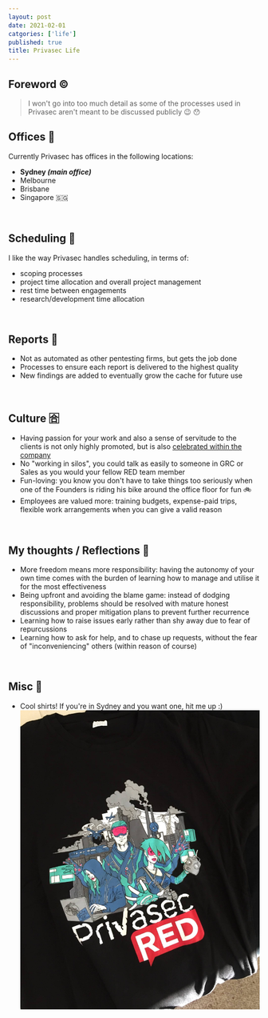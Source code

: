 ```yaml
---
layout: post
date: 2021-02-01
catgories: ['life']
published: true
title: Privasec Life
---
```


## Foreword :copyright: 
> I won't go into too much detail as some of the processes used in Privasec aren't meant to be discussed publicly :wink: :hushed:


## Offices :office:
Currently Privasec has offices in the following locations:
- **Sydney        _(main office)_**
- Melbourne
- Brisbane
- Singapore :singapore:

<br/>  

## Scheduling :calendar:
I like the way Privasec handles scheduling, in terms of:  
- scoping processes
- project time allocation and overall project management
- rest time between engagements
- research/development time allocation

<br/>  

## Reports :notebook:
- Not as automated as other pentesting firms, but gets the job done
- Processes to ensure each report is delivered to the highest quality
- New findings are added to eventually grow the cache for future use

<br/>  

## Culture :u5408: 
- Having passion for your work and also a sense of servitude to the clients is not only highly promoted, but is also <u>celebrated within the company</u>
- No "working in silos", you could talk as easily to someone in GRC or Sales as you would your fellow RED team member 
- Fun-loving: you know you don't have to take things too seriously when one of the Founders is riding his bike around the office floor for fun :bike:  
- Employees are valued more: training budgets, expense-paid trips, flexible work arrangements when you can give a valid reason

<br/>  

## My thoughts / Reflections :thought_balloon:
- More freedom means more responsibility: having the autonomy of your own time comes with the burden of learning how to manage and utilise it for the most effectiveness 
- Being upfront and avoiding the blame game: instead of dodging responsibility, problems should be resolved with mature honest discussions and proper mitigation plans to prevent further recurrence
- Learning how to raise issues early rather than shy away due to fear of repurcussions
- Learning how to ask for help, and to chase up requests, without the fear of "inconveniencing" others (within reason of course) 

<br/>  

## Misc :blossom:
- Cool shirts! If you're in Sydney and you want one, hit me up :)  
![privasec-tshirt](/assets/images/privasec-tshirt.jpg)

